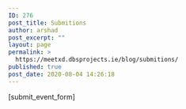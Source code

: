 ```yaml
---
ID: 276
post_title: Submitions
author: arshad
post_excerpt: ""
layout: page
permalink: >
  https://meetxd.dbsprojects.ie/blog/submitions/
published: true
post_date: 2020-08-04 14:26:18
---
```

<!-- wp:shortcode -->
[submit_event_form]
<!-- /wp:shortcode -->
